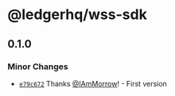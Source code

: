 # @ledgerhq/wss-sdk

## 0.1.0

### Minor Changes

- [`e79c672`](https://github.com/LedgerHQ/wallet-sync-system/commit/e79c672cde7556db98b5e7a063936543f401003b) Thanks [@IAmMorrow](https://github.com/IAmMorrow)! - First version
